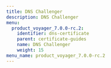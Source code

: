 ```yaml
---
title: DNS Challenger
description: DNS Challenger
menu:
  product_voyager_7.0.0-rc.2:
    identifier: dns-certificate
    parent: certificate-guides
    name: DNS Challenger
    weight: 15
menu_name: product_voyager_7.0.0-rc.2
---
```

